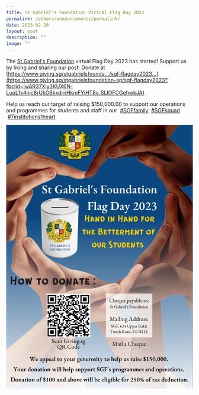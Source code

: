 ```yaml
---
title: St Gabriel's Foundation Virtual Flag Day 2023
permalink: /others/announcements/permalink/
date: 2023-02-20
layout: post
description: ""
image: ""
---
```



The [St Gabriel's Foundation](https://www.facebook.com/stgabrielsfoundation.sg/?__cft__[0]=AZUgvJvzPcDHTVQFnSHQyzTgQwPDenYe5XoRH3RgHBvGNTPmsJ7B14bIrR5ZsH-wXByp1ZpTE8Lfzmm5A4Q0eEckIizCxSkrFZAh5RKSlEjCtF6-IC6YRmkUQGetJO7_pK8eT-ePt3Ykc_n37PVTsqOpONzjIne7XXHSDJbcV8KV5-bfqpILAZ0B0-QAzCwdWH5fM3dJJZUptTmmzbWhJxQ_&__tn__=kK*F) virtual Flag Day 2023 has started! Support us by liking and sharing our post. Donate at  [https://www.giving.sg/stgabrielsfounda.../sgf-flagday2023...](https://www.giving.sg/stgabrielsfoundation-sg/sgf-flagday2023?fbclid=IwAR37Xly3KUX6N-LuqL1x4njc8rUkG6kxdrnHkmFYiHT8v_SLIOFCGehwkJA)  
  
Help us reach our target of raising $150,000.00 to support our operations and programmes for students and staff in our  [#SGFfamily](https://www.facebook.com/hashtag/sgffamily?__eep__=6&__cft__[0]=AZUgvJvzPcDHTVQFnSHQyzTgQwPDenYe5XoRH3RgHBvGNTPmsJ7B14bIrR5ZsH-wXByp1ZpTE8Lfzmm5A4Q0eEckIizCxSkrFZAh5RKSlEjCtF6-IC6YRmkUQGetJO7_pK8eT-ePt3Ykc_n37PVTsqOpONzjIne7XXHSDJbcV8KV5-bfqpILAZ0B0-QAzCwdWH5fM3dJJZUptTmmzbWhJxQ_&__tn__=*NK*F)  [#SGFsquad](https://www.facebook.com/hashtag/sgfsquad?__eep__=6&__cft__[0]=AZUgvJvzPcDHTVQFnSHQyzTgQwPDenYe5XoRH3RgHBvGNTPmsJ7B14bIrR5ZsH-wXByp1ZpTE8Lfzmm5A4Q0eEckIizCxSkrFZAh5RKSlEjCtF6-IC6YRmkUQGetJO7_pK8eT-ePt3Ykc_n37PVTsqOpONzjIne7XXHSDJbcV8KV5-bfqpILAZ0B0-QAzCwdWH5fM3dJJZUptTmmzbWhJxQ_&__tn__=*NK*F)  [#7institutions1heart](https://www.facebook.com/hashtag/7institutions1heart?__eep__=6&__cft__[0]=AZUgvJvzPcDHTVQFnSHQyzTgQwPDenYe5XoRH3RgHBvGNTPmsJ7B14bIrR5ZsH-wXByp1ZpTE8Lfzmm5A4Q0eEckIizCxSkrFZAh5RKSlEjCtF6-IC6YRmkUQGetJO7_pK8eT-ePt3Ykc_n37PVTsqOpONzjIne7XXHSDJbcV8KV5-bfqpILAZ0B0-QAzCwdWH5fM3dJJZUptTmmzbWhJxQ_&__tn__=*NK*F)

![](/images/flag%20day.jpg)